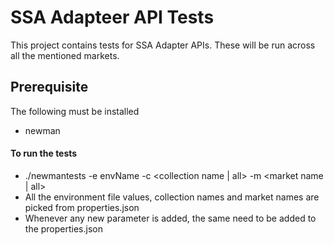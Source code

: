 # SSA Adapteer API Tests

This project contains tests for SSA Adapter APIs. These will be run across all the mentioned markets.

## Prerequisite

The following must be installed

* newman

#### To run the tests
- ./newmantests -e envName -c <collection name | all> -m <market name | all>
- All the environment file values, collection names and market names are picked from properties.json
- Whenever any new parameter is added, the same need to be added to the properties.json




